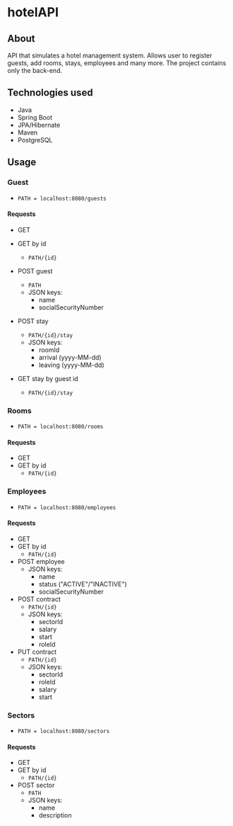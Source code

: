 # hotelAPI

## About
API that simulates a hotel management system. Allows user to register guests, add rooms, stays, employees and many more. The project contains only the back-end.

## Technologies used
* Java
* Spring Boot
* JPA/Hibernate
* Maven
* PostgreSQL

## Usage

### Guest
* `PATH = localhost:8080/guests`

#### Requests

* GET
* GET by id
   * `PATH/{id}`
* POST guest
   * `PATH`
   * JSON keys:
      * name
      * socialSecurityNumber
* POST stay
   * `PATH/{id}/stay`
   * JSON keys:
      * roomId
      * arrival (yyyy-MM-dd)
      * leaving (yyyy-MM-dd)
    
* GET stay by guest id
  * `PATH/{id}/stay`

### Rooms
* `PATH = localhost:8080/rooms`

#### Requests
* GET
* GET by id
   * `PATH/{id}`

### Employees
* `PATH = localhost:8080/employees`

#### Requests
* GET
* GET by id
  * `PATH/{id}`
* POST employee 
  * JSON keys:
    * name
    * status ("ACTIVE"/"INACTIVE")
    * socialSecurityNumber   
* POST contract
  * `PATH/{id}`
  * JSON keys:
    * sectorId
    * salary
    * start
    * roleId
* PUT contract
  * `PATH/{id}`
  * JSON keys:
    * sectorId
    * roleId
    * salary
    * start   

### Sectors
* `PATH = localhost:8080/sectors`

#### Requests
* GET
* GET by id
  * `PATH/{id}`
* POST sector
  * `PATH`
  * JSON keys:
    * name
    * description 
